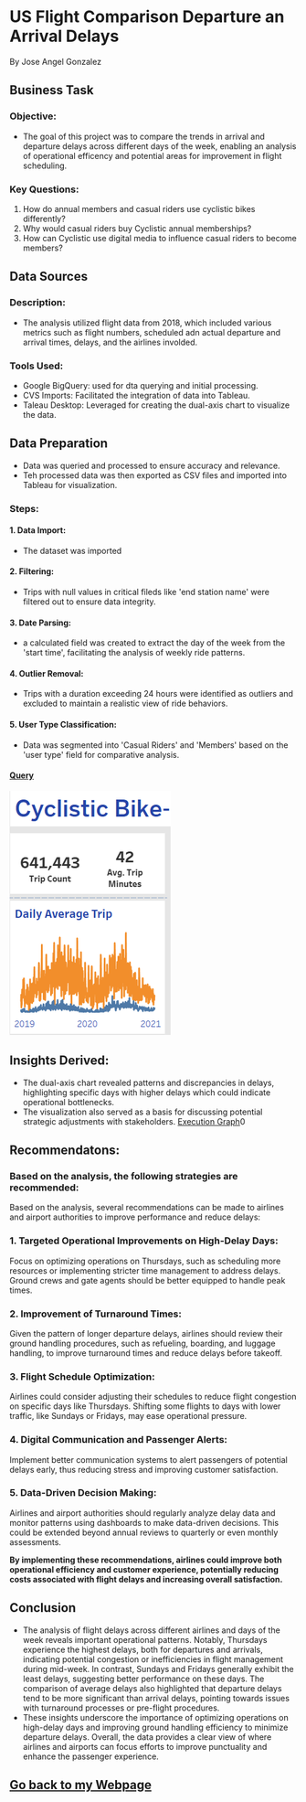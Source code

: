 # US Flight Comparison Departure an Arrival Delays
By Jose Angel Gonzalez

## Business Task
### Objective:
- The goal of this project was to compare the trends in arrival and departure delays across different days of the week, enabling an analysis of operational efficency and potential areas for improvement in flight scheduling.

### Key Questions:
1. How do annual members and casual riders use cyclistic bikes differently?
2. Why would casual riders buy Cyclistic annual memberships?
3. How can Cyclistic use digital media to influence casual riders to become members?

## Data Sources
### Description:
- The analysis utilized flight data from 2018, which included various metrics such as flight numbers, scheduled adn actual departure and arrival times, delays, and the airlines involded. 	
### Tools Used:
- Google BigQuery: used for dta querying and initial processing.
- CVS Imports: Facilitated the integration of data into Tableau.	        		
- Taleau Desktop: Leveraged for creating the dual-axis chart to visualize the data.

## Data Preparation
- Data was queried and processed to ensure accuracy and relevance.
- Teh processed data was then exported as CSV files and imported into Tableau for visualization.

### Steps:
#### 1. Data Import:
- The dataset was imported 
#### 2. Filtering:
- Trips with null values in critical fileds like 'end station name' were filtered out to ensure data integrity.
#### 3. Date Parsing:
- a calculated field was created to extract the day of the week from the 'start time', facilitating the analysis of weekly ride patterns.
#### 4. Outlier Removal:
- Trips with a duration exceeding 24 hours were identified as outliers and excluded to maintain a realistic view of ride behaviors.
#### 5. User Type Classification:
- Data was segmented into 'Casual Riders' and 'Members' based on the 'user type' field for comparative analysis.
#### [Query](flights_2013.sql)
![Execution Graph](https://github.com/Grandpa-3/Cyclistic/blob/401916d6feddfd60cf90ba3a868f119e50368b8b/RideDuration_UsageDaily.png)

## Insights Derived:
- The dual-axis chart revealed patterns and discrepancies in delays, highlighting specific days with higher delays which could indicate operational bottlenecks.
- The visualization also served as a basis for discussing potential strategic adjustments with stakeholders.
[Execution Graph](https://github.com/Grandpa-3/Cyclistic/blob/401916d6feddfd60cf90ba3a868f119e50368b8b/RideDuration_UsageDaily.png)0


## Recommendatons:
### Based on the analysis, the following strategies are recommended:
Based on the analysis, several recommendations can be made to airlines and airport authorities to improve performance and reduce delays:
### 1. Targeted Operational Improvements on High-Delay Days:
Focus on optimizing operations on Thursdays, such as scheduling more resources or implementing stricter time management to address delays. Ground crews and gate agents should be better equipped to handle peak times.
### 2. Improvement of Turnaround Times:
Given the pattern of longer departure delays, airlines should review their ground handling procedures, such as refueling, boarding, and luggage handling, to improve turnaround times and reduce delays before takeoff.
### 3. Flight Schedule Optimization:
Airlines could consider adjusting their schedules to reduce flight congestion on specific days like Thursdays. Shifting some flights to days with lower traffic, like Sundays or Fridays, may ease operational pressure.
### 4. Digital Communication and Passenger Alerts:
Implement better communication systems to alert passengers of potential delays early, thus reducing stress and improving customer satisfaction.
### 5. Data-Driven Decision Making:
Airlines and airport authorities should regularly analyze delay data and monitor patterns using dashboards to make data-driven decisions. This could be extended beyond annual reviews to quarterly or even monthly assessments.

**By implementing these recommendations, airlines could improve both operational efficiency and customer experience, potentially reducing costs associated with flight delays and increasing overall satisfaction.**

## Conclusion
- The analysis of flight delays across different airlines and days of the week reveals important operational patterns. Notably, Thursdays experience the highest delays, both for departures and arrivals, indicating potential congestion or inefficiencies in flight management during mid-week. In contrast, Sundays and Fridays generally exhibit the least delays, suggesting better performance on these days. The comparison of average delays also highlighted that departure delays tend to be more significant than arrival delays, pointing towards issues with turnaround processes or pre-flight procedures.
- These insights underscore the importance of optimizing operations on high-delay days and improving ground handling efficiency to minimize departure delays. Overall, the data provides a clear view of where airlines and airports can focus efforts to improve punctuality and enhance the passenger experience.

## [Go back to my Webpage](https://grandpa-3.github.io/Jose_AGonzalez.github.io/)

